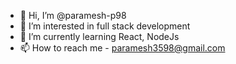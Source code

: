 - 👋 Hi, I’m @paramesh-p98
- 👀 I’m interested in full stack development
- 🌱 I’m currently learning React, NodeJs
- 📫 How to reach me - paramesh3598@gmail.com

<!---
paramesh-p98/paramesh-p98 is a ✨ special ✨ repository because its `README.md` (this file) appears on your GitHub profile.
You can click the Preview link to take a look at your changes.
--->
